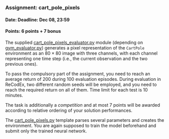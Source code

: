 ### Assignment: cart_pole_pixels
#### Date: Deadline: Dec 08, 23:59
#### Points: 6 points + 7 bonus

The supplied [cart_pole_pixels_evaluator.py](https://github.com/ufal/npfl122/tree/master/labs/07/cart_pole_pixels_evaluator.py)
module (depending on [gym_evaluator.py](https://github.com/ufal/npfl122/tree/master/labs/02/gym_evaluator.py))
generates a pixel representation of the `CartPole` environment
as an $80×80$ image with three channels, with each channel representing one time step
(i.e., the current observation and the two previous ones).

To pass the compulsory part of the assignment, you need to reach an average
return of 200 during 100 evaluation episodes. During evaluation in ReCodEx, two
different random seeds will be employed, and you need to reach the required
return on all of them. Time limit for each test is 10 minutes.

The task is additionally a _competition_ and at most 7 points will be awarded
according to relative ordering of your solution performances.

The [cart_pole_pixels.py](https://github.com/ufal/npfl122/tree/master/labs/07/cart_pole_pixels.py)
template parses several parameters and creates the environment.
You are again supposed to train the model beforehand and submit
only the trained neural network.

